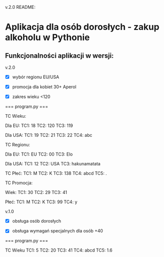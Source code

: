 v.2.0
README:
# Aplikacja dla osób dorosłych - zakup alkoholu w Pythonie

## Funkcjonalności aplikacji w wersji:

v.2.0
- [x] wybór regionu EU/USA
- [x] promocja dla kobiet 30+ Aperol
- [x] zakres wieku <120


=== program.py ===

TC Wieku:

Dla EU:
TC1: 18
TC2: 120
TC3: 119

Dla USA:
TC1: 19
TC2: 21
TC3: 22
TC4: abc

TC Regionu:

Dla EU:
TC1: EU
TC2: 00
TC3: Elo

Dla USA:
TC1: 12
TC2: USA
TC3: hakunamatata

TC Płeć:
TC1: M
TC2: K
TC3: 138
TC4: abcd
TC5: .

TC Promocja:

Wiek:
TC1: 30
TC2: 29
TC3: 41

Płeć: 
TC1: M
TC2: K
TC3: 99
TC4: y

v.1.0
- [x] obsługa osób dorosłych
- [x] obsługa wymagań specjalnych dla osób +40


=== program.py ===

TC Wieku
TC1: 5
TC2: 20
TC3: 41
TC4: abcd
TC5: 1.6

